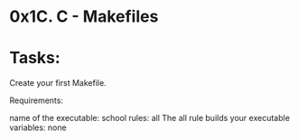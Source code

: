 # 0x1C. C - Makefiles
# Tasks:
Create your first Makefile.

Requirements:

name of the executable: school
rules: all
The all rule builds your executable
variables: none
